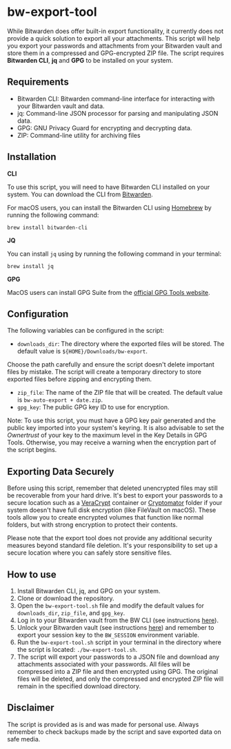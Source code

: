 # bw-export-tool

While Bitwarden does offer built-in export functionality, it currently does not provide a quick solution to export all your attachments.
This script will help you export your passwords and attachments from your Bitwarden vault and store them in a compressed and GPG-encrypted ZIP file. The script requires **Bitwarden CLI**, **jq** and **GPG** to be installed on your system.

## Requirements

 - Bitwarden CLI: Bitwarden command-line interface for interacting with
   your Bitwarden vault and data.    
 - jq: Command-line JSON processor for parsing and manipulating JSON
   data.
 - GPG: GNU Privacy Guard for encrypting and decrypting data.
 - ZIP: Command-line utility for archiving files 

## Installation

**CLI**

To use this script, you will need to have Bitwarden CLI installed on your system. You can download the CLI from [Bitwarden](https://bitwarden.com/help/cli/).

For macOS users, you can install the Bitwarden CLI using [Homebrew](https://brew.sh/) by running the following command:
```
brew install bitwarden-cli
```
**JQ**

You can install `jq` using by running the following command in your terminal:
```
brew install jq
```
**GPG**

MacOS users can install GPG Suite from the [official GPG Tools website](https://gpgtools.org/). 

## Configuration

The following variables can be configured in the script:

-   `downloads_dir`: The directory where the exported files will be stored. The default value is `${HOME}/Downloads/bw-export`. 

Choose the path carefully and ensure the script doesn't delete important files by mistake. The script will create a temporary directory to store exported files before zipping and encrypting them.
-   `zip_file`: The name of the ZIP file that will be created. The default value is `bw-auto-export + date.zip`.
-   `gpg_key`: The public GPG key ID to use for encryption.

Note: To use this script, you must have a GPG key pair generated and the public key imported into your system's keyring. It is also advisable to set the _Ownertrust_ of your key to the maximum level in the Key Details in GPG Tools. Otherwise, you may receive a warning when the encryption part of the script begins.

## Exporting Data Securely
Before using this script, remember that deleted unencrypted files may still be recoverable from your hard drive. It's best to export your passwords to a secure location such as a [VeraCrypt](https://www.veracrypt.fr/en/Home.html) container or [Cryptomator](https://cryptomator.org/) folder if your system doesn't have full disk encryption (like FileVault on macOS). These tools allow you to create encrypted volumes that function like normal folders, but with strong encryption to protect their contents.

Please note that the export tool does not provide any additional security measures beyond standard file deletion. It's your responsibility to set up a secure location where you can safely store sensitive files.

## How to use

1.  Install Bitwarden CLI, jq, and GPG on your system.
2.  Clone or download the repository.
3.  Open the `bw-export-tool.sh` file and modify the default values for `downloads_dir`, `zip_file`, and `gpg_key`.
4.  Log in to your Bitwarden vault from the BW CLI (see instructions [here](https://bitwarden.com/help/cli/#using-email-and-password)).
5.  Unlock your Bitwarden vault (see instructions [here](https://bitwarden.com/help/cli/#unlock)) and remember to export your session key to the `BW_SESSION` environment variable.
6.  Run the `bw-export-tool.sh` script in your terminal in the directory where the script is located: `./bw-export-tool.sh`.
7.  The script will export your passwords to a JSON file and download any attachments associated with your passwords. All files will be compressed into a ZIP file and then encrypted using GPG. The original files will be deleted, and only the compressed and encrypted ZIP file will remain in the specified download directory.

## Disclaimer
The script is provided as is and was made for personal use. Always remember to check backups made by the script and save exported data on safe media.
